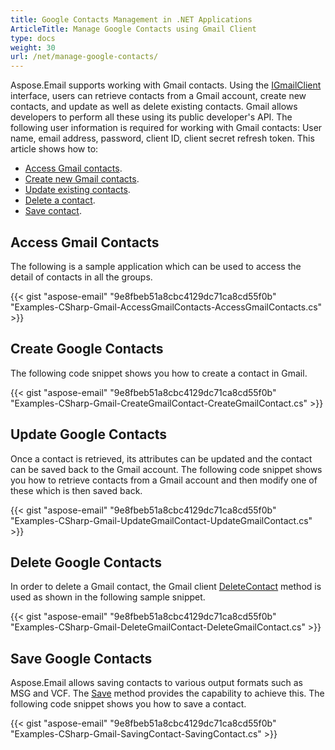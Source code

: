 ```yaml
---
title: Google Contacts Management in .NET Applications
ArticleTitle: Manage Google Contacts using Gmail Client
type: docs
weight: 30
url: /net/manage-google-contacts/
---
```



Aspose.Email supports working with Gmail contacts. Using the [IGmailClient](https://reference.aspose.com/email/net/aspose.email.clients.google/igmailclient/) interface, users can retrieve contacts from a Gmail account, create new contacts, and update as well as delete existing contacts. Gmail allows developers to perform all these using its public developer's API. The following user information is required for working with Gmail contacts:
User name, email address, password, client ID, client secret refresh token.
This article shows how to:

- [Access Gmail contacts](/email/net/working-with-gmail-contacts/).
- [Create new Gmail contacts](/email/net/working-with-gmail-contacts/).
- [Update existing contacts](/email/net/working-with-gmail-contacts/).
- [Delete a contact](/email/net/working-with-gmail-contacts/).
- [Save contact](/email/net/working-with-gmail-contacts/).
  
## **Access Gmail Contacts**

The following is a sample application which can be used to access the detail of contacts in all the groups.

{{< gist "aspose-email" "9e8fbeb51a8cbc4129dc71ca8cd55f0b" "Examples-CSharp-Gmail-AccessGmailContacts-AccessGmailContacts.cs" >}}

## **Create Google Contacts**

The following code snippet shows you how to create a contact in Gmail.

{{< gist "aspose-email" "9e8fbeb51a8cbc4129dc71ca8cd55f0b" "Examples-CSharp-Gmail-CreateGmailContact-CreateGmailContact.cs" >}}

## **Update Google Contacts**

Once a contact is retrieved, its attributes can be updated and the contact can be saved back to the Gmail account. The following code snippet shows you how to retrieve contacts from a Gmail account and then modify one of these which is then saved back.

{{< gist "aspose-email" "9e8fbeb51a8cbc4129dc71ca8cd55f0b" "Examples-CSharp-Gmail-UpdateGmailContact-UpdateGmailContact.cs" >}}

## **Delete Google Contacts**

In order to delete a Gmail contact, the Gmail client [DeleteContact](https://reference.aspose.com/email/net/aspose.email.clients.google/igmailclient/deletecontact/#igmailclientdeletecontact-method) method is used as shown in the following sample snippet.

{{< gist "aspose-email" "9e8fbeb51a8cbc4129dc71ca8cd55f0b" "Examples-CSharp-Gmail-DeleteGmailContact-DeleteGmailContact.cs" >}}

## **Save Google Contacts**

Aspose.Email allows saving contacts to various output formats such as MSG and VCF. The [Save](https://reference.aspose.com/email/net/aspose.email.personalinfo/contact/save/) method provides the capability to achieve this. The following code snippet shows you how to save a contact.

{{< gist "aspose-email" "9e8fbeb51a8cbc4129dc71ca8cd55f0b" "Examples-CSharp-Gmail-SavingContact-SavingContact.cs" >}}
